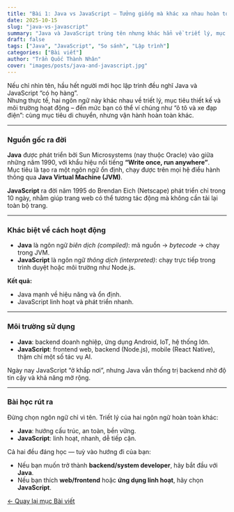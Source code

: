 ```yaml
---
title: "Bài 1: Java vs JavaScript – Tưởng giống mà khác xa nhau hoàn toàn"
date: 2025-10-15
slug: "java-vs-javascript"
summary: "Java và JavaScript trùng tên nhưng khác hẳn về triết lý, mục tiêu thiết kế và môi trường chạy. Bài viết giải thích sự khác biệt cốt lõi để bạn chọn đúng hướng học."
draft: false
tags: ["Java", "JavaScript", "So sánh", "Lập trình"]
categories: ["Bài viết"]
author: "Trần Quốc Thành Nhân"
cover: "images/posts/java-and-javascript.jpg"
---
```




Nếu chỉ nhìn tên, hầu hết người mới học lập trình đều nghĩ Java và JavaScript “có họ hàng”.  
Nhưng thực tế, hai ngôn ngữ này khác nhau về triết lý, mục tiêu thiết kế và môi trường hoạt động – đến mức bạn có thể ví chúng như “ô tô và xe đạp điện”: cùng mục tiêu di chuyển, nhưng vận hành hoàn toàn khác.

---

### Nguồn gốc ra đời
**Java** được phát triển bởi Sun Microsystems (nay thuộc Oracle) vào giữa những năm 1990, với khẩu hiệu nổi tiếng **“Write once, run anywhere”**.  
Mục tiêu là tạo ra một ngôn ngữ ổn định, chạy được trên mọi hệ điều hành thông qua **Java Virtual Machine (JVM)**.

**JavaScript** ra đời năm 1995 do Brendan Eich (Netscape) phát triển chỉ trong 10 ngày, nhằm giúp trang web có thể tương tác động mà không cần tải lại toàn bộ trang.

---

### Khác biệt về cách hoạt động
- **Java** là ngôn ngữ *biên dịch (compiled)*: mã nguồn → *bytecode* → chạy trong JVM.  
- **JavaScript** là ngôn ngữ *thông dịch (interpreted)*: chạy trực tiếp trong trình duyệt hoặc môi trường như Node.js.

**Kết quả:**
- Java mạnh về hiệu năng và ổn định.  
- JavaScript linh hoạt và phát triển nhanh.

---

### Môi trường sử dụng
- **Java**: backend doanh nghiệp, ứng dụng Android, IoT, hệ thống lớn.  
- **JavaScript**: frontend web, backend (Node.js), mobile (React Native), thậm chí một số tác vụ AI.

Ngày nay JavaScript “ở khắp nơi”, nhưng Java vẫn thống trị backend nhờ độ tin cậy và khả năng mở rộng.

---

### Bài học rút ra
Đừng chọn ngôn ngữ chỉ vì tên. Triết lý của hai ngôn ngữ hoàn toàn khác:
- **Java**: hướng cấu trúc, an toàn, bền vững.  
- **JavaScript**: linh hoạt, nhanh, dễ tiếp cận.

Cả hai đều đáng học — tuỳ vào hướng đi của bạn:
- Nếu bạn muốn trở thành **backend/system developer**, hãy bắt đầu với **Java**.  
- Nếu bạn thích **web/frontend** hoặc **ứng dụng linh hoạt**, hãy chọn **JavaScript**.



[← Quay lại mục Bài viết](/posts/)
